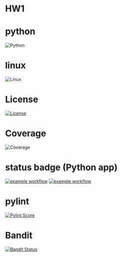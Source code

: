# HW1

# python
![Python](https://img.shields.io/badge/Python-3776AB?logo=python&logoColor=fff)

# linux
![Linux](https://img.shields.io/badge/Linux-FCC624?style=for-the-badge&logo=linux&logoColor=black)

# License
[![License](https://img.shields.io/badge/License-Apache_2.0-blue.svg)](https://opensource.org/licenses/Apache-2.0)

# Coverage
![Coverage](https://codecov.io/github/CSC510-SE-SAITEJA-MADHUMITHA-SHRUTI/HW1/branch/main/graph/badge.svg)

# status badge (Python app)
[![example workflow](https://github.com/CSC510-SE-SAITEJA-MADHUMITHA-SHRUTI/HW1/actions/workflows/python-app.yml/badge.svg)](https://github.com/CSC510-SE-SAITEJA-MADHUMITHA-SHRUTI/HW1/actions/workflows/static-analysis.yml)
[![example workflow](https://github.com/CSC510-SE-SAITEJA-MADHUMITHA-SHRUTI/HW1/actions/workflows/static-analysis.yml/badge.svg)](https://github.com/CSC510-SE-SAITEJA-MADHUMITHA-SHRUTI/HW1/actions/workflows/static-analysis.yml)

# pylint
[![Pylint Score](https://img.shields.io/badge/pylint-10.0-brightgreen)](https://github.com/CSC510-SE-SAITEJA-MADHUMITHA-SHRUTI/HW1/actions/workflows/static-analysis.yml)

# Bandit
[![Bandit Status](https://img.shields.io/badge/bandit-no%20issues%20found-success)](https://github.com/CSC510-SE-SAITEJA-MADHUMITHA-SHRUTI/HW1/actions/workflows/static-analysis.yml)
